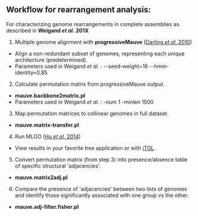 ## Workflow for rearrangement analysis:  
For characterizing genome rearrangements in complete assemblies as described in __Weigand *et al.* 201X__  

1. Multiple genome alignment with __progressiveMauve__ ([Darling *et al.* 2010](http://www.ncbi.nlm.nih.gov/pubmed/20593022))  
  * Align a non-redundant subset of genomes, representing each unique architecture (predetermined).  
  * Parameters used in Weigand *et al.* : --seed-weight=16 --hmm-identity=0.85
2. Calculate permutation matrix from progressiveMauve output.  
  * __mauve.backbone2matrix.pl__
  * Parameters used in Weigand *et al.* : -num 1 -minlen 1500
3. Map permutation matrices to collinear genomes in full dataset.  
  * __mauve.matrix-transfer.pl__
4. Run MLGO ([Hu *et al.* 2014](http://www.ncbi.nlm.nih.gov/pubmed/25376663))  
  * View results in your favorite tree application or with [iTOL](http://itol.embl.de).  
5. Convert permutation matrix (from step 3) into presence/absence table of specific structural 'adjacencies'.  
  * __mauve.matrix2adj.pl__
6. Compare the presence of 'adjacencies' between two lists of genomes and identify those significantly associated with one group vs the other.  
  * __mauve.adj-filter.fisher.pl__
